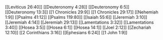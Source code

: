 [[Leviticus 26:40]]
[[Deuteronomy 4:28]]
[[Deuteronomy 6:5]]
[[Deuteronomy 13:3]]
[[1 Chronicles 29:9]]
[[1 Chronicles 29:17]]
[[Nehemiah 1:9]]
[[Psalms 41:12]]
[[Psalms 119:80]]
[[Isaiah 55:6]]
[[Jeremiah 3:10]]
[[Jeremiah 4:14]]
[[Jeremiah 29:13]]
[[Lamentations 3:32]]
[[Lamentations 3:40]]
[[Hosea 3:5]]
[[Hosea 6:1]]
[[Hosea 14:1]]
[[Joel 2:12]]
[[Zechariah 12:10]]
[[2 Corinthians 3:16]]
[[Ephesians 6:24]]
[[1 John 1:9]]
